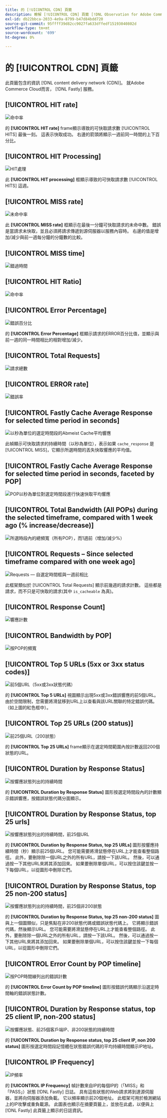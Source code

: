 ```yaml
---
title: 的 [!UICONTROL CDN] 頁籤
description: 瞭解 [!UICONTROL CDN] 頁籤 [!DNL Observation for Adobe Commerce]。
exl-id: db22bbca-2033-4e9a-8799-b47d84bdd720
source-git-commit: 95ffff39d82cc9027fa633dffedf15193040802d
workflow-type: tm+mt
source-wordcount: '699'
ht-degree: 0%

---
```


# 的 [!UICONTROL CDN] 頁籤

此頁籤包含的資訊 [!DNL content delivery network (CDN)]。 就Adobe Commerce Cloud而言， [!DNL Fastly] 服務。

## [!UICONTROL HIT rate]

![命中率](../../assets/tools/observation-for-adobe-commerce/cdn-tab-1.png)

的 **[!UICONTROL HIT rate]** frame顯示導致的可快取請求數 [!UICONTROL HITS] 最後一刻。 這表示快取成功。 右邊的箭頭將顯示一週前同一時間的上下百分比。

## [!UICONTROL HIT Processing]

![HIT處理](../../assets/tools/observation-for-adobe-commerce/cdn-tab-2.png)

此 **[!UICONTROL HIT processing]** 框顯示導致的可快取請求數 [!UICONTROL HITS] 這週。

## [!UICONTROL MISS rate]

![未命中率](../../assets/tools/observation-for-adobe-commerce/cdn-tab-3.png)

此 **[!UICONTROL MISS rate]** 框顯示在最後一分鐘可快取請求的未命中數。 錯誤是當請求未快取，並且必須將請求傳遞到源伺服器以服務內容時。 右邊的值是增加/減少與前一週每分鐘的分鐘數的比較。

## [!UICONTROL MISS time]

![錯過時間](../../assets/tools/observation-for-adobe-commerce/cdn-tab-4.png)

## [!UICONTROL HIT Ratio]

![命中率](../../assets/tools/observation-for-adobe-commerce/cdn-tab-5.png)

## [!UICONTROL Error Percentage]

![錯誤百分比](../../assets/tools/observation-for-adobe-commerce/cdn-tab-6.png)

的 **[!UICONTROL Error Percentage]** 框顯示請求的ERROR百分比值，並顯示與前一週的同一時間相比的相對增加/減少。

## [!UICONTROL Total Requests]

![請求總數](../../assets/tools/observation-for-adobe-commerce/cdn-tab-7.png)

## [!UICONTROL ERROR rate]

![錯誤率](../../assets/tools/observation-for-adobe-commerce/cdn-tab-8.png)

## [!UICONTROL Fastly Cache Average Response for selected time period in seconds]

![以秒為單位的選定時間段的Abmeist Cache平均響應](../../assets/tools/observation-for-adobe-commerce/cdn-tab-9.png)

此幀顯示可快取請求的持續時間（以秒為單位），表示如果 `cache_response` 是 [!UICONTROL MISS]，它顯示所選時間的丟失快取響應的平均值。

## [!UICONTROL Fastly Cache Average Response for selected time period in seconds, faceted by POP]

![POP以秒為單位對選定時間段進行快速快取平均響應](../../assets/tools/observation-for-adobe-commerce/cdn-tab-10.png)

## [!UICONTROL Total Bandwidth (All POPs) during the selected timeframe, compared with 1 week ago (% increase/decrease)]

![所選時段內的總頻寬（所有POP），而1週前（增加/減少%）](../../assets/tools/observation-for-adobe-commerce/cdn-tab-11.png)

## [!UICONTROL Requests – Since selected timeframe compared with one week ago]

![Requests — 自選定時間框與一週前相比](../../assets/tools/observation-for-adobe-commerce/cdn-tab-12.png)

此框架類似於 [!UICONTROL Total Requests] 顯示前幾週的請求計數。 這些都是請求，而不只是可快取的請求(其中 `is_cacheable` 為真)。

## [!UICONTROL Response Count]

![響應計數](../../assets/tools/observation-for-adobe-commerce/cdn-tab-13.png)

## [!UICONTROL Bandwidth by POP]

![按POP的頻寬](../../assets/tools/observation-for-adobe-commerce/cdn-tab-14.png)

## [!UICONTROL Top 5 URLs (5xx or 3xx status codes)]

![前5個URL（5xx或3xx狀態代碼）](../../assets/tools/observation-for-adobe-commerce/cdn-tab-15.gif)

的 **[!UICONTROL Top 5 URLs]** 視圖顯示出現5xx或3xx錯誤響應的前5個URL。 由於空間限制，您需要將滑鼠移到URL上以查看與該URL關聯的特定錯誤代碼。 （如上圖的紅色框中）。

## [!UICONTROL Top 25 URLs (200 status)]

![前25個URL（200狀態）](../../assets/tools/observation-for-adobe-commerce/cdn-tab-16.gif)

的 **[!UICONTROL Top 25 URLs]** frame顯示在選定時間範圍內按計數返回200個狀態的URL。

## [!UICONTROL Duration by Response Status]

![按響應狀態列出的持續時間](../../assets/tools/observation-for-adobe-commerce/cdn-tab-17.png)

的 **[!UICONTROL Duration by Response Status]** 圖形按選定時間段內的計數顯示錯誤響應，按錯誤狀態代碼分面顯示。

## [!UICONTROL Duration by Response Status, top 25 urls]

![按響應狀態列出的持續時間，前25個URL](../../assets/tools/observation-for-adobe-commerce/cdn-tab-18.gif)

的 **[!UICONTROL Duration by Response Status, top 25 URLs]** 圖形按響應持續時間（秒）顯示前25個URL。 您可能需要將滑鼠懸停在URL上才能查看整個路徑。 此外，要刪除除一個URL之外的所有URL，請按一下該URL。 然後，可以通過按一下其他URL來將其添加回來。 如果要刪除單個URL，可以按住該鍵並按一下每個URL，以從圖形中刪除它們。

## [!UICONTROL Duration by Response Status, top 25 non-200 status]

![按響應狀態列出的持續時間，前25個非200狀態](../../assets/tools/observation-for-adobe-commerce/cdn-tab-19.gif)

的 **[!UICONTROL Duration by Response Status, top 25 non-200 status]** 圖與上一個圖類似，只是焦點在非200狀態代碼或錯誤狀態代碼上。 它將顯示錯誤代碼，然後顯示URL。 您可能需要將滑鼠懸停在URL上才能查看整個路徑。 此外，要刪除除一個URL之外的所有URL，請按一下該URL。 然後，可以通過按一下其他URL來將其添加回來。 如果要刪除單個URL，可以按住該鍵並按一下每個URL，以從圖形中刪除它們。

## [!UICONTROL Error Count by POP timeline]

![按POP時間線列出的錯誤計數](../../assets/tools/observation-for-adobe-commerce/cdn-tab-20.png)

的 **[!UICONTROL Error Count by POP timeline]** 圖形按錯誤代碼顯示沿選定時間軸的錯誤狀態計數。

## [!UICONTROL Duration by Response status, top 25 client IP, non-200 status]

![按響應狀態、前25個客戶端IP、非200狀態的持續時間](../../assets/tools/observation-for-adobe-commerce/cdn-tab-21.gif)

的 **[!UICONTROL Duration by Response status, top 25 client IP, non 200 status]** 圖形按選定時間段記憶體在狀態錯誤代碼的平均持續時間顯示IP地址。

## [!UICONTROL IP Frequency]

![IP頻率](../../assets/tools/observation-for-adobe-commerce/cdn-tab-22.jpeg)

的 **[!UICONTROL IP Frequency]** 幀計數來自IP的每個IP的（「MISS」和「PASS」）狀態 [!DNL Fastly] 日誌。 具有這些狀態的Web請求將到達源伺服器，並將向伺服器添加負載。 它以頻率顯示前20個地址。 此框架可用於檢測網站上的IP攻擊或重負載源。 此圖表也顯示在摘要頁籤上，並放在此處，以便與上 [!DNL Fastly] 此頁籤上顯示的日誌資訊。
